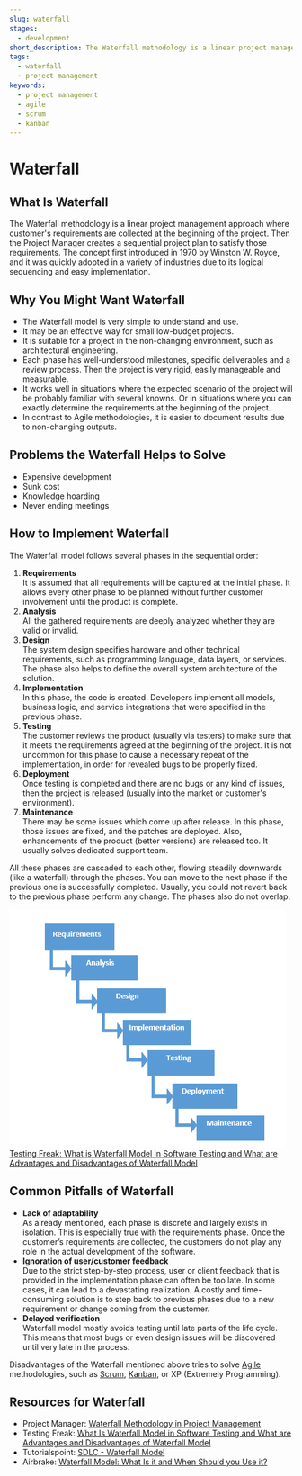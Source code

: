 ```yaml
---
slug: waterfall
stages:
  - development
short_description: The Waterfall methodology is a linear project management approach where customer's requirements are collected at the beginning of the project. Then a sequential project plan is created to satisfy those requirements. The concept is appropriate for small and clear projects.
tags:
  - waterfall
  - project management
keywords:
  - project management
  - agile
  - scrum
  - kanban
---
```


# Waterfall

## What Is Waterfall

The Waterfall methodology is a linear project management approach where customer's requirements are collected at the beginning of the project. Then the Project Manager creates a sequential project plan to satisfy those requirements. The concept first introduced in 1970 by Winston W. Royce, and it was quickly adopted in a variety of industries due to its logical sequencing and easy implementation.

## Why You Might Want Waterfall

- The Waterfall model is very simple to understand and use.
- It may be an effective way for small low-budget projects.
- It is suitable for a project in the non-changing environment, such as architectural engineering.
- Each phase has well-understood milestones, specific deliverables and a review process. Then the project is very rigid, easily manageable and measurable.
- It works well in situations where the expected scenario of the project will be probably familiar with several knowns. Or in situations where you can exactly determine the requirements at the beginning of the project.
- In contrast to Agile methodologies, it is easier to document results due to non-changing outputs.

## Problems the Waterfall Helps to Solve

- Expensive development
- Sunk cost
- Knowledge hoarding
- Never ending meetings

## How to Implement Waterfall

The Waterfall model follows several phases in the sequential order:

1. **Requirements**  
   It is assumed that all requirements will be captured at the initial phase. It allows every other phase to be planned without further customer involvement until the product is complete.
2. **Analysis**  
   All the gathered requirements are deeply analyzed whether they are valid or invalid.
3. **Design**  
   The system design specifies hardware and other technical requirements, such as programming language, data layers, or services. The phase also helps to define the overall system architecture of the solution.
4. **Implementation**  
   In this phase, the code is created. Developers implement all models, business logic, and service integrations that were specified in the previous phase.
5. **Testing**  
   The customer reviews the product (usually via testers) to make sure that it meets the requirements agreed at the beginning of the project. It is not uncommon for this phase to cause a necessary repeat of the implementation, in order for revealed bugs to be properly fixed.
6. **Deployment**  
   Once testing is completed and there are no bugs or any kind of issues, then the project is released (usually into the market or customer's environment).
7. **Maintenance**  
   There may be some issues which come up after release. In this phase, those issues are fixed, and the patches are deployed. Also, enhancements of the product (better versions) are released too. It usually solves dedicated support team.

All these phases are cascaded to each other, flowing steadily downwards (like a waterfall) through the phases. You can move to the next phase if the previous one is successfully completed. Usually, you could not revert back to the previous phase perform any change. The phases also do not overlap.

![Waterfall](/files/waterfall.png)
[Testing Freak: What is Waterfall Model in Software Testing and What are Advantages and Disadvantages of Waterfall Model](http://testingfreak.com/waterfall-model-software-testing-advantages-disadvantages-waterfall-model/)

## Common Pitfalls of Waterfall

- **Lack of adaptability**  
  As already mentioned, each phase is discrete and largely exists in isolation. This is especially true with the requirements phase. Once the customer’s requirements are collected, the customers do not play any role in the actual development of the software.
- **Ignoration of user/customer feedback**  
  Due to the strict step-by-step process, user or client feedback that is provided in the implementation phase can often be too late. In some cases, it can lead to a devastating realization. A costly and time-consuming solution is to step back to previous phases due to a new requirement or change coming from the customer.
- **Delayed verification**  
  Waterfall model mostly avoids testing until late parts of the life cycle. This means that most bugs or even design issues will be discovered until very late in the process.

Disadvantages of the Waterfall mentioned above tries to solve [Agile](/practices/agile) methodologies, such as [Scrum](/practices/scrum), [Kanban](/practices/kanban), or XP (Extremely Programming).

## Resources for Waterfall

- Project Manager: [Waterfall Methodology in Project Management](https://www.projectmanager.com/software/use-cases/waterfall-methodology)
- Testing Freak: [What Is Waterfall Model in Software Testing and What are Advantages and Disadvantages of Waterfall Model](http://testingfreak.com/waterfall-model-software-testing-advantages-disadvantages-waterfall-model/)
- Tutorialspoint: [SDLC - Waterfall Model](https://www.tutorialspoint.com/sdlc/sdlc_waterfall_model.htm)
- Airbrake: [Waterfall Model: What Is it and When Should you Use it?](https://airbrake.io/blog/sdlc/waterfall-model)

